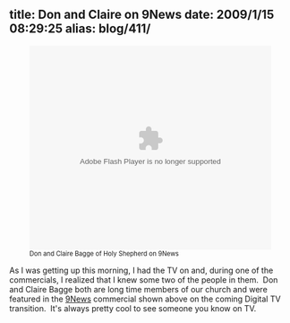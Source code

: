 title: Don and Claire on 9News
date: 2009/1/15 08:29:25
alias: blog/411/
---
<div class="wlWriterEditableSmartContent" id="scid:5737277B-5D6D-4f48-ABFC-DD9C333F4C5D:a3cbf763-85ba-45fb-8bf5-e9fde2575fec" style="padding-right: 0px; display: block; padding-left: 0px; float: none; padding-bottom: 0px; margin-left: auto; width: 432px; margin-right: auto; padding-top: 0px">

<div><embed src="http://images.video.msn.com/flash/soapbox1_1.swf" quality="high" width="432" height="364" wmode="transparent" type="application/x-shockwave-flash" pluginspage="http://macromedia.com/go/getflashplayer" flashvars="c=v&amp;v=6d13d35a-8e4c-4b0b-883c-6485db004a3a&amp;from=writer&amp;mkt=en-US"></div>

<div style="clear:both;font-size:.8em;">Don and Claire Bagge of Holy Shepherd on 9News</div>

</div>

As I was getting up this morning, I had the TV on and, during one of the commercials, I realized that I knew some two of the people in them.  Don and Claire Bagge both are long time members of our church and were featured in the [9News](http://www.9news.com) commercial shown above on the coming Digital TV transition.  It's always pretty cool to see someone you know on TV.